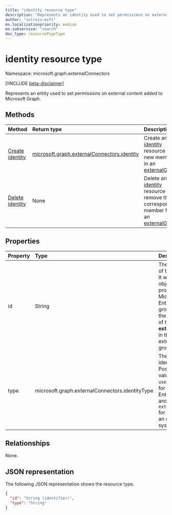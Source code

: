 ```yaml
---
title: "identity resource type"
description: "Represents an identity used to set permissions on external content added to Microsoft Graph."
author: "snlraju-msft"
ms.localizationpriority: medium
ms.subservice: "search"
doc_type: resourcePageType
---
```


# identity resource type

Namespace: microsoft.graph.externalConnectors

[!INCLUDE [beta-disclaimer](../../includes/beta-disclaimer.md)]

Represents an entity used to set permissions on external content added to Microsoft Graph.

## Methods
|Method|Return type|Description|
|:---|:---|:---|
|[Create identity](../api/externalconnectors-externalgroup-post-members.md)|[microsoft.graph.externalConnectors.identity](externalconnectors-identity.md)|Create an [identity](../resources/externalconnectors-identity.md) resource for a new member in an [externalGroup](../resources/externalconnectors-externalgroup.md).|
|[Delete identity](../api/externalconnectors-externalgroup-delete.md)|None|Delete an [identity](../resources/externalconnectors-identity.md) resource to remove the corresponding member from an [externalGroup](../resources/externalconnectors-externalgroup.md).|

## Properties

| Property       | Type                    | Description                                                          |
|:---------------|:------------------------|:---------------------------------------------------------------------|
| id             | String                  | The unique ID of the identity. It would be the objectId property for Microsoft Entra users or groups and the **id** property of the **externalGroup** in the case of external groups.                                    |
| type           | microsoft.graph.externalConnectors.identityType | The type of identity. Possible values are: `user` or `group` for Microsoft Entra identities and `externalgroup` for groups in an external system. |

## Relationships

None.

## JSON representation

The following JSON representation shows the resource type.
<!-- {
  "blockType": "resource",
  "keyProperty": "id",
  "@odata.type": "microsoft.graph.externalConnectors.identity",
  "openType": false
}
-->

``` json
{
  "id": "String (identifier)",
  "type": "String"
}
```
